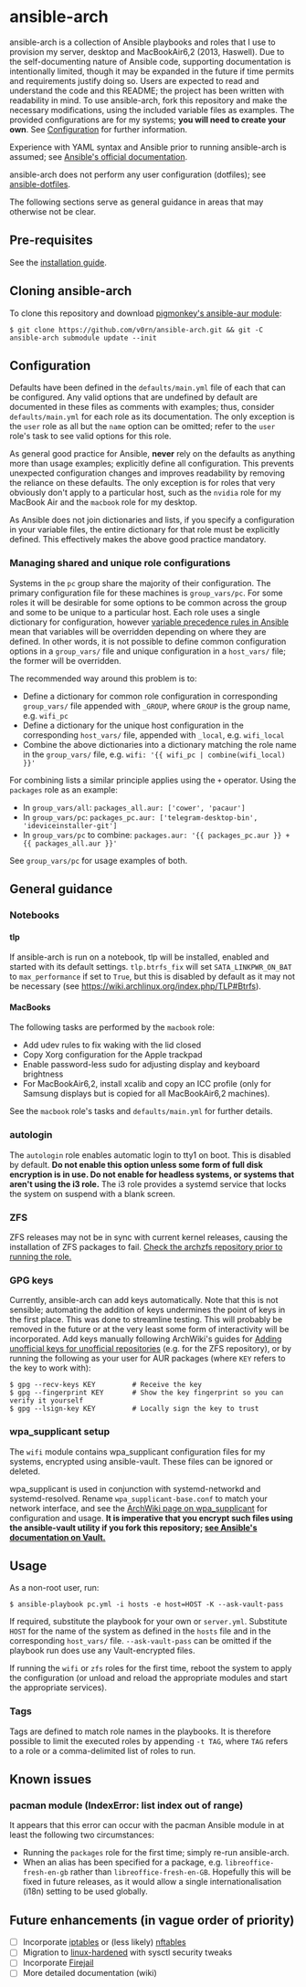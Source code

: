 # ansible-arch
ansible-arch is a collection of Ansible playbooks and roles that I use to
provision my server, desktop and MacBookAir6,2 (2013, Haswell). Due to the
self-documenting nature of Ansible code, supporting documentation is
intentionally limited, though it may be expanded in the future if time permits
and requirements justify doing so. Users are expected to read and understand the
code and this README; the project has been written with readability in mind. To
use ansible-arch, fork this repository and make the necessary modifications,
using the included variable files as examples. The provided configurations are
for my systems; **you will need to create your own**. See
[Configuration](#configuration) for further information.

Experience with YAML syntax and Ansible prior to running ansible-arch is
assumed; see [Ansible's official
documentation](http://docs.ansible.com/ansible/).

ansible-arch does not perform any user configuration (dotfiles); see
[ansible-dotfiles](https://github.com/v0rn/ansible-dotfiles).

The following sections serve as general guidance in areas that may otherwise not
be clear.

## Pre-requisites
See the [installation guide](INSTALL.md).

## Cloning ansible-arch
To clone this repository and download [pigmonkey's ansible-aur
module](https://github.com/pigmonkey/ansible-aur):
```
$ git clone https://github.com/v0rn/ansible-arch.git && git -C ansible-arch submodule update --init
```

## Configuration
Defaults have been defined in the `defaults/main.yml` file of each that can be
configured. Any valid options that are undefined by default are documented in
these files as comments with examples; thus, consider `defaults/main.yml` for
each role as its documentation. The only exception is the `user` role as all but
the `name` option can be omitted; refer to the `user` role's task to see valid
options for this role.

As general good practice for Ansible, **never** rely on the defaults as anything
more than usage examples; explicitly define all configuration. This prevents
unexpected configuration changes and improves readability by removing the
reliance on these defaults. The only exception is for roles that very obviously
don't apply to a particular host, such as the `nvidia` role for my MacBook Air
and the `macbook` role for my desktop.

As Ansible does not join dictionaries and lists, if you specify a configuration
in your variable files, the entire dictionary for that role must be explicitly
defined. This effectively makes the above good practice mandatory.

### Managing shared and unique role configurations
Systems in the `pc` group share the majority of their configuration. The primary
configuration file for these machines is `group_vars/pc`. For some roles it will
be desirable for some options to be common across the group and some to be
unique to a particular host. Each role uses a single dictionary for
configuration, however [variable precedence rules in
Ansible](http://docs.ansible.com/ansible/playbooks_variables.html#variable-precedence-where-should-i-put-a-variable)
mean that variables will be overridden depending on where they are defined. In
other words, it is not possible to define common configuration options in
a `group_vars/` file and unique configuration in a `host_vars/` file; the former
will be overridden.

The recommended way around this problem is to:
- Define a dictionary for common role configuration in corresponding
  `group_vars/` file appended with `_GROUP`, where `GROUP` is the group name,
  e.g. `wifi_pc`
- Define a dictionary for the unique host configuration in the corresponding
  `host_vars/` file, appended with `_local`, e.g. `wifi_local`
- Combine the above dictionaries into a dictionary matching the role name in the
  `group_vars/` file, e.g. `wifi: '{{ wifi_pc | combine(wifi_local) }}'`

For combining lists a similar principle applies using the `+` operator. Using
the `packages` role as an example:
- In `group_vars/all`: `packages_all.aur: ['cower', 'pacaur']`
- In `group_vars/pc`: `packages_pc.aur: ['telegram-desktop-bin',
  'ideviceinstaller-git']`
- In `group_vars/pc` to combine: `packages.aur: '{{ packages_pc.aur }} + {{
  packages_all.aur }}'`

See `group_vars/pc` for usage examples of both.

## General guidance
### Notebooks
#### tlp
If ansible-arch is run on a notebook, tlp will be installed, enabled and started
with its default settings. `tlp.btrfs_fix` will set `SATA_LINKPWR_ON_BAT` to
`max_performance` if set to `True`, but this is disabled by default as it may
not be necessary (see https://wiki.archlinux.org/index.php/TLP#Btrfs).

#### MacBooks
The following tasks are performed by the `macbook` role:
- Add udev rules to fix waking with the lid closed
- Copy Xorg configuration for the Apple trackpad
- Enable password-less sudo for adjusting display and keyboard brightness
- For MacBookAir6,2, install xcalib and copy an ICC profile (only for Samsung
  displays but is copied for all MacBookAir6,2 machines).

See the `macbook` role's tasks and `defaults/main.yml` for further details.

### autologin
The `autologin` role enables automatic login to tty1 on boot. This is disabled
by default. **Do not enable this option unless some form of full disk encryption
is in use. Do not enable for headless systems, or systems that aren't using the
i3 role.** The i3 role provides a systemd service that locks the system on
suspend with a blank screen.

### ZFS
ZFS releases may not be in sync with current kernel releases, causing the
installation of ZFS packages to fail. [Check the archzfs repository prior to
running the role.](https://github.com/archzfs/archzfs)

### GPG keys
Currently, ansible-arch can add keys automatically. Note that this is not
sensible; automating the addition of keys undermines the point of keys in the
first place. This was done to streamline testing. This will probably be removed
in the future or at the very least some form of interactivity will be
incorporated. Add keys manually following ArchWiki's guides for [Adding
unofficial keys for unofficial
repositories](https://wiki.archlinux.org/index.php/Pacman/Package_signing#Adding_unofficial_keys)
(e.g. for the ZFS repository), or by running the following as your user for AUR
packages (where `KEY` refers to the key to work with):
```
$ gpg --recv-keys KEY         # Receive the key
$ gpg --fingerprint KEY       # Show the key fingerprint so you can verify it yourself
$ gpg --lsign-key KEY         # Locally sign the key to trust
```

### wpa\_supplicant setup
The `wifi` module contains wpa\_supplicant configuration files for my systems,
encrypted using ansible-vault. These files can be ignored or deleted.

wpa\_supplicant is used in conjunction with systemd-networkd and
systemd-resolved. Rename `wpa_supplicant-base.conf` to match your network
interface, and see the [ArchWiki page on
wpa\_supplicant](https://wiki.archlinux.org/index.php/WPA_supplicant) for
configuration and usage. **It is imperative that you encrypt such files using
the ansible-vault utility if you fork this repository; [see Ansible's
documentation on
Vault.](http://docs.ansible.com/ansible/playbooks_vault.html)**

## Usage
As a non-root user, run:
```
$ ansible-playbook pc.yml -i hosts -e host=HOST -K --ask-vault-pass
```

If required, substitute the playbook for your own or `server.yml`. Substitute
`HOST` for the name of the system as defined in the `hosts` file and in the
corresponding `host_vars/` file. `--ask-vault-pass` can be omitted if the
playbook run does use any Vault-encrypted files.

If running the `wifi` or `zfs` roles for the first time, reboot the system to
apply the configuration (or unload and reload the appropriate modules and start
the appropriate services).

### Tags
Tags are defined to match role names in the playbooks. It is therefore possible
to limit the executed roles by appending `-t TAG`, where `TAG` refers to a role
or a comma-delimited list of roles to run.

## Known issues
### pacman module (IndexError: list index out of range)
It appears that this error can occur with the pacman Ansible module in at least
the following two circumstances:
- Running the `packages` role for the first time; simply re-run ansible-arch.
- When an alias has been specified for a package, e.g. `libreoffice-fresh-en-gb`
  rather than `libreoffice-fresh-en-GB`. Hopefully this will be fixed in future
  releases, as it would allow a single internationalisation (i18n) setting to be
  used globally.

## Future enhancements (in vague order of priority)
- [ ] Incorporate [iptables](https://wiki.archlinux.org/index.php/iptables) or
  (less likely) [nftables](https://wiki.archlinux.org/index.php/Nftables)
- [ ] Migration to
  [linux-hardened](https://www.archlinux.org/packages/community/x86_64/linux-hardened/)
  with sysctl security tweaks
- [ ] Incorporate [Firejail](https://wiki.archlinux.org/index.php/Firejail)
- [ ] More detailed documentation (wiki)
